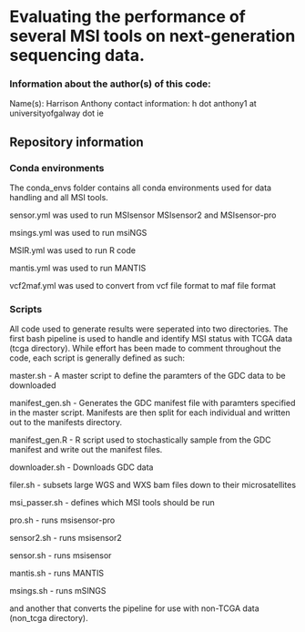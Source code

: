 # Evaluating the performance of several MSI tools on next-generation sequencing data. 
### Information about the author(s) of this code:
Name(s): Harrison Anthony 
contact information: h dot anthony1 at universityofgalway dot ie

## Repository information

### Conda environments
The conda_envs folder contains all conda environments used for data handling and all MSI tools.

sensor.yml was used to run MSIsensor MSIsensor2 and MSIsensor-pro

msings.yml was used to run msiNGS

MSIR.yml was used to run R code

mantis.yml was used to run MANTIS

vcf2maf.yml was used to convert from vcf file format to maf file format

### Scripts
All code used to generate results were seperated into two directories.
The first bash pipeline is used to handle and identify MSI status with TCGA data (tcga directory). While effort has been made to comment throughout the code,
each script is generally defined as such:

master.sh - A master script to define the paramters of the GDC data to be downloaded

manifest_gen.sh - Generates the GDC manifest file with paramters specified in the master script. Manifests are then split for each individual and written out to the manifests directory.

manifest_gen.R - R script used to stochastically sample from the GDC manifest and write out the manifest files.

downloader.sh - Downloads GDC data 

filer.sh - subsets large WGS and WXS bam files down to their microsatellites

msi_passer.sh - defines which MSI tools should be run

pro.sh - runs msisensor-pro

sensor2.sh - runs msisensor2

sensor.sh - runs msisensor

mantis.sh - runs MANTIS

msings.sh - runs mSINGS













 and another that converts the pipeline for use with non-TCGA data (non_tcga directory).


